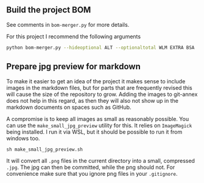 ## Build the project BOM

See  comments in `bom-merger.py` for more details.

For this project I recommend the following arguments

```bash
python bom-merger.py --hideoptional ALT --optionaltotal WLM EXTRA BSA
```



## Prepare jpg preview for markdown

To make it easier to get an idea of the project it makes sense to include images in the markdown files, but for parts that are frequently revised this will cause the size of the repository to grow. Adding the images to git-annex does not help in this regard, as then they will also not show up in the markdown documents on spaces such as GitHub. 

A compromise is to keep all images as small as reasonably possible. You can use the `make_small_jpg_preview` utility for this. It relies on `ImageMagick` being installed. I run it via WSL, but it should be possible to run it from windows too.

```shell
sh make_small_jpg_preview.sh
```

It will convert all `.png` files in the current directory into a small, compressed `.jpg`. The jpg can then be committed, while the png should not. For convenience make sure that you ignore png files in your `.gitignore`.

